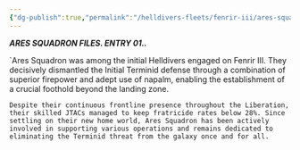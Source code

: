 ```yaml
---
{"dg-publish":true,"permalink":"/helldivers-fleets/fenrir-iii/ares-squad/","noteIcon":"","created":"2024-04-02T22:40:50.543+02:00","updated":"2024-04-02T22:43:25.732+02:00"}
---
```


***ARES SQUADRON FILES. ENTRY 01..***

`Ares Squadron was among the initial Helldivers engaged on Fenrir III. They decisively dismantled the Initial Terminid defense through a combination of superior firepower and adept use of napalm, enabling the establishment of a crucial foothold beyond the landing zone.

`Despite their continuous frontline presence throughout the Liberation, their skilled JTACs managed to keep fratricide rates below 28%. Since settling on their new home world, Ares Squadron has been actively involved in supporting various operations and remains dedicated to eliminating the Terminid threat from the galaxy once and for all.`